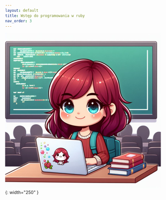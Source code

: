 ```yaml
---
layout: default
title: Wstęp do programowania w ruby
nav_order: 3
---
```

![](../images/intros/intro.jpg){: width="250" }